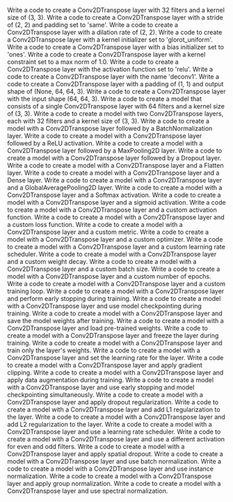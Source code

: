 Write a code to create a Conv2DTranspose layer with 32 filters and a kernel size of (3, 3).
Write a code to create a Conv2DTranspose layer with a stride of (2, 2) and padding set to 'same'.
Write a code to create a Conv2DTranspose layer with a dilation rate of (2, 2).
Write a code to create a Conv2DTranspose layer with a kernel initializer set to 'glorot_uniform'.
Write a code to create a Conv2DTranspose layer with a bias initializer set to 'ones'.
Write a code to create a Conv2DTranspose layer with a kernel constraint set to a max norm of 1.0.
Write a code to create a Conv2DTranspose layer with the activation function set to 'relu'.
Write a code to create a Conv2DTranspose layer with the name 'deconv1'.
Write a code to create a Conv2DTranspose layer with a padding of (1, 1) and output shape of (None, 64, 64, 3).
Write a code to create a Conv2DTranspose layer with the input shape (64, 64, 3).
Write a code to create a model that consists of a single Conv2DTranspose layer with 64 filters and a kernel size of (3, 3).
Write a code to create a model with two Conv2DTranspose layers, each with 32 filters and a kernel size of (3, 3).
Write a code to create a model with a Conv2DTranspose layer followed by a BatchNormalization layer.
Write a code to create a model with a Conv2DTranspose layer followed by a ReLU activation.
Write a code to create a model with a Conv2DTranspose layer followed by a MaxPooling2D layer.
Write a code to create a model with a Conv2DTranspose layer followed by a Dropout layer.
Write a code to create a model with a Conv2DTranspose layer and a Flatten layer.
Write a code to create a model with a Conv2DTranspose layer and a Dense layer.
Write a code to create a model with a Conv2DTranspose layer and a GlobalAveragePooling2D layer.
Write a code to create a model with a Conv2DTranspose layer and a Softmax activation.
Write a code to create a model with a Conv2DTranspose layer and a sigmoid activation.
Write a code to create a model with a Conv2DTranspose layer and a custom activation function.
Write a code to create a model with a Conv2DTranspose layer and a custom loss function.
Write a code to create a model with a Conv2DTranspose layer and a custom metric.
Write a code to create a model with a Conv2DTranspose layer and a custom optimizer.
Write a code to create a model with a Conv2DTranspose layer and a custom learning rate scheduler.
Write a code to create a model with a Conv2DTranspose layer and a custom weight decay.
Write a code to create a model with a Conv2DTranspose layer and a custom batch size.
Write a code to create a model with a Conv2DTranspose layer and a custom number of epochs.
Write a code to create a model with a Conv2DTranspose layer and a custom training loop.
Write a code to create a model with a Conv2DTranspose layer and perform early stopping during training.
Write a code to create a model with a Conv2DTranspose layer and use model checkpointing during training.
Write a code to create a model with a Conv2DTranspose layer and save the model weights after training.
Write a code to create a model with a Conv2DTranspose layer and load pre-trained weights.
Write a code to create a model with a Conv2DTranspose layer and freeze the layer during training.
Write a code to create a model with a Conv2DTranspose layer and train only the layer's weights.
Write a code to create a model with a Conv2DTranspose layer and set the learning rate for the layer.
Write a code to create a model with a Conv2DTranspose layer and apply gradient clipping.
Write a code to create a model with a Conv2DTranspose layer and apply data augmentation during training.
Write a code to create a model with a Conv2DTranspose layer and use early stopping and model checkpointing simultaneously.
Write a code to create a model with a Conv2DTranspose layer and apply dropout regularization.
Write a code to create a model with a Conv2DTranspose layer and add L1 regularization to the layer.
Write a code to create a model with a Conv2DTranspose layer and add L2 regularization to the layer.
Write a code to create a model with a Conv2DTranspose layer and use a learning rate scheduler.
Write a code to create a model with a Conv2DTranspose layer and use a different activation for even and odd filters.
Write a code to create a model with a Conv2DTranspose layer and apply spatial dropout.
Write a code to create a model with a Conv2DTranspose layer and use batch normalization.
Write a code to create a model with a Conv2DTranspose layer and use instance normalization.
Write a code to create a model with a Conv2DTranspose layer and apply group normalization.
Write a code to create a model with a Conv2DTranspose layer and use spectral normalization.